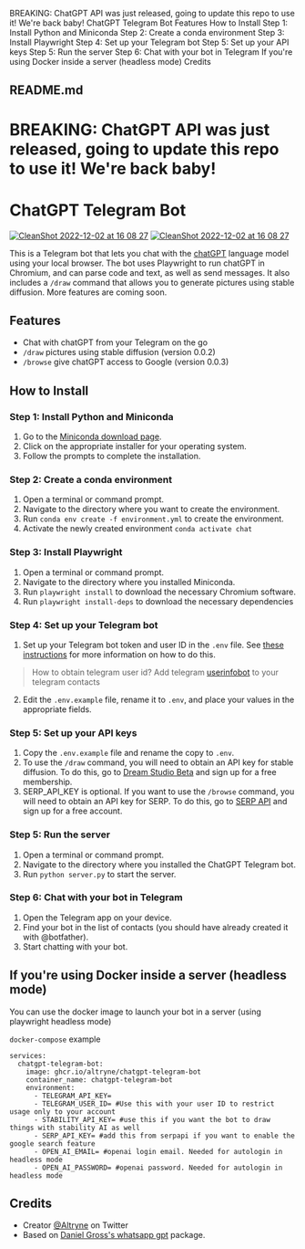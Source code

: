 BREAKING: ChatGPT API was just released, going to update this repo to use it! We're back baby! ChatGPT Telegram Bot Features How to Install Step 1: Install Python and Miniconda Step 2: Create a conda environment Step 3: Install Playwright Step 4: Set up your Telegram bot Step 5: Set up your API keys Step 5: Run the server Step 6: Chat with your bot in Telegram If you're using Docker inside a server (headless mode) Credits

##  README.md

# BREAKING: ChatGPT API was just released, going to update this repo to use it! We're back baby!

# ChatGPT Telegram Bot

[![CleanShot 2022-12-02 at 16 08 27](https://user-images.githubusercontent.com/463317/205404516-56ea908e-dd31-4c53-acb7-15f9f6ed379f.gif)](https://twitter.com/altryne/status/1598822052760195072) [ ![CleanShot 2022-12-02 at 16 08 27](https://user-images.githubusercontent.com/463317/205404516-56ea908e-dd31-4c53-acb7-15f9f6ed379f.gif) ](https://twitter.com/altryne/status/1598822052760195072) [ ](https://twitter.com/altryne/status/1598822052760195072)

This is a Telegram bot that lets you chat with the [chatGPT](https://github.com/openai/gpt-3) language model using your local browser. The bot uses Playwright to run chatGPT in Chromium, and can parse code and text, as well as send messages. It also includes a `/draw` command that allows you to generate pictures using stable diffusion. More features are coming soon.

## Features

  * Chat with chatGPT from your Telegram on the go
  * `/draw` pictures using stable diffusion (version 0.0.2)
  * `/browse` give chatGPT access to Google (version 0.0.3)



## How to Install

### Step 1: Install Python and Miniconda

  1. Go to the [Miniconda download page](https://docs.conda.io/en/latest/miniconda.html).
  2. Click on the appropriate installer for your operating system.
  3. Follow the prompts to complete the installation.



### Step 2: Create a conda environment

  1. Open a terminal or command prompt.
  2. Navigate to the directory where you want to create the environment.
  3. Run `conda env create -f environment.yml` to create the environment.
  4. Activate the newly created environment `conda activate chat`



### Step 3: Install Playwright

  1. Open a terminal or command prompt.
  2. Navigate to the directory where you installed Miniconda.
  3. Run `playwright install` to download the necessary Chromium software.
  4. Run `playwright install-deps` to download the necessary dependencies



### Step 4: Set up your Telegram bot

  1. Set up your Telegram bot token and user ID in the `.env` file. See [these instructions](https://core.telegram.org/bots/tutorial#obtain-your-bot-token) for more information on how to do this.



> How to obtain telegram user id? Add telegram [userinfobot](https://t.me/useridinfobot) to your telegram contacts

  2. Edit the `.env.example` file, rename it to `.env`, and place your values in the appropriate fields.



### Step 5: Set up your API keys

  1. Copy the `.env.example` file and rename the copy to `.env`.
  2. To use the `/draw` command, you will need to obtain an API key for stable diffusion. To do this, go to [Dream Studio Beta](https://beta.dreamstudio.ai/membership?tab=home) and sign up for a free membership.
  3. SERP_API_KEY is optional. If you want to use the `/browse` command, you will need to obtain an API key for SERP. To do this, go to [SERP API](https://serpapi.com/) and sign up for a free account.



### Step 5: Run the server

  1. Open a terminal or command prompt.
  2. Navigate to the directory where you installed the ChatGPT Telegram bot.
  3. Run `python server.py` to start the server.



### Step 6: Chat with your bot in Telegram

  1. Open the Telegram app on your device.
  2. Find your bot in the list of contacts (you should have already created it with @botfather).
  3. Start chatting with your bot.



## If you're using Docker inside a server (headless mode)

You can use the docker image to launch your bot in a server (using playwright headless mode)

`docker-compose` example
    
    
    services:
      chatgpt-telegram-bot:
        image: ghcr.io/altryne/chatgpt-telegram-bot
        container_name: chatgpt-telegram-bot
        environment:
          - TELEGRAM_API_KEY=
          - TELEGRAM_USER_ID= #Use this with your user ID to restrict usage only to your account
          - STABILITY_API_KEY= #use this if you want the bot to draw things with stability AI as well
          - SERP_API_KEY= #add this from serpapi if you want to enable the google search feature
          - OPEN_AI_EMAIL= #openai login email. Needed for autologin in headless mode
          - OPEN_AI_PASSWORD= #openai password. Needed for autologin in headless mode
    

## Credits

  * Creator [@Altryne](https://twitter.com/altryne/status/1598902799625961472) on Twitter
  * Based on [Daniel Gross's whatsapp gpt](https://github.com/danielgross/whatsapp-gpt) package.


